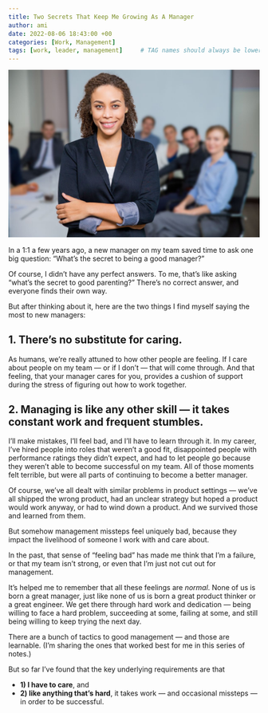 ```yaml
---
title: Two Secrets That Keep Me Growing As A Manager
author: ami
date: 2022-08-06 18:43:00 +00
categories: [Work, Management]
tags: [work, leader, management]     # TAG names should always be lowercase
---
```


![leader-manager](/assets/img/leader-manager.jpg)

In a 1:1 a few years ago, a new manager on my team saved time to ask one big question: “What’s the secret to being a good manager?”

Of course, I didn’t have any perfect answers. To me, that’s like asking “what’s the secret to good parenting?” There’s no correct answer, and everyone finds their own way.

But after thinking about it, here are the two things I find myself saying the most to new managers:

## 1. There’s no substitute for caring.

As humans, we’re really attuned to how other people are feeling. If I care about people on my team — or if I don’t — that will come through. And that feeling, that your manager cares for you, provides a cushion of support during the stress of figuring out how to work together.

## 2. Managing is like any other skill — it takes constant work and frequent stumbles.

I’ll make mistakes, I’ll feel bad, and I’ll have to learn through it. In my career, I’ve hired people into roles that weren’t a good fit, disappointed people with performance ratings they didn’t expect, and had to let people go because they weren’t able to become successful on my team. All of those moments felt terrible, but were all parts of continuing to become a better manager.

Of course, we’ve all dealt with similar problems in product settings — we’ve all shipped the wrong product, had an unclear strategy but hoped a product would work anyway, or had to wind down a product. And we survived those and learned from them.  

But somehow management missteps feel uniquely bad, because they impact the livelihood of someone I work with and care about.

In the past, that sense of “feeling bad” has made me think that I’m a failure, or that my team isn’t strong, or even that I’m just not cut out for management.

It’s helped me to remember that all these feelings are *normal*. None of us is born a great manager, just like none of us is born a great product thinker or a great engineer. We get there through hard work and dedication — being willing to face a hard problem, succeeding at some, failing at some, and still being willing to keep trying the next day.

There are a bunch of tactics to good management — and those are learnable. (I’m sharing the ones that worked best for me in this series of notes.)  

But so far I’ve found that the key underlying requirements are that 
- **1) I have to care**, and 
- **2) like anything that’s hard**, it takes work — and occasional missteps — in order to be successful.
